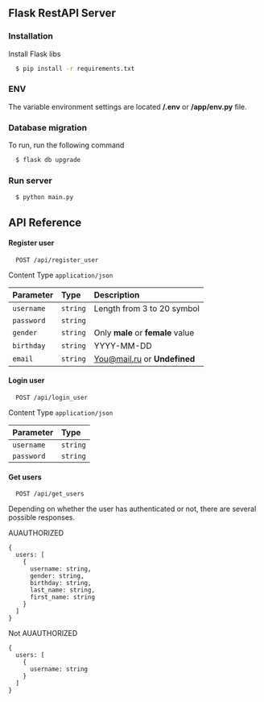 

## Flask RestAPI Server

### Installation

Install Flask libs

```bash
  $ pip install -r requirements.txt
```
    
### ENV

The variable environment settings are located __/.env__ or __/app/env.py__ file.


### Database migration 

To run, run the following command

```bash
  $ flask db upgrade
```

### Run server 

```bash
  $ python main.py
```

## API Reference

#### Register user

```http
  POST /api/register_user
```

Content Type `application/json`

| Parameter | Type      | Description                       |
| :-------- | :-------  | :-------------------------        |
| `username` | `string` | Length from 3 to 20 symbol        |
| `password` | `string` |                                   |
| `gender`   | `string` | Only __male__ or __female__ value |
| `birthday` | `string` | YYYY-MM-DD                        |
| `email`    | `string` | You@mail.ru or __Undefined__      |


#### Login user

```http
  POST /api/login_user
```

Content Type `application/json`

| Parameter  | Type     |
| :--------  | :------- |
| `username` | `string` |
| `password` | `string` |


#### Get users

```http
  POST /api/get_users
```

Depending on whether the user has authenticated or not, there are several possible responses. 

AUAUTHORIZED
```code
{
  users: [
    {
      username: string,
      gender: string,
      birthday: string,
      last_name: string,
      first_name: string
    }
  ]
}
```

Not AUAUTHORIZED
```code
{
  users: [
    {
      username: string
    }
  ]
}
```


